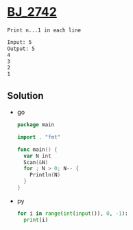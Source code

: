 # [BJ_2742](https://acmicpc.net/problem/2742)

```en
Print n...1 in each line
```

```txt
Input: 5
Output: 5
4
3
2
1
```

## Solution

* go

  ```go
  package main

  import . "fmt"

  func main() {
    var N int
    Scan(&N)
    for ; N > 0; N-- {
      Println(N)
    }
  }
  ```

* py

  ```py
  for i in range(int(input()), 0, -1):
    print(i)
  ```
